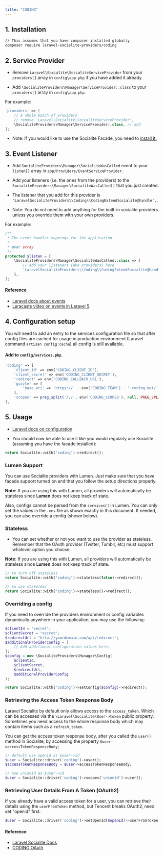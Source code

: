 ```yaml
---
title: "CODING"
---
```


## 1. Installation

```bash
// This assumes that you have composer installed globally
composer require laravel-socialite-providers/coding
```

## 2. Service Provider

* Remove `Laravel\Socialite\SocialiteServiceProvider` from your `providers[]` array in `config\app.php` if you have added it already.

* Add `\SocialiteProviders\Manager\ServiceProvider::class` to your `providers[]` array in `config\app.php`.

For example:

``` php
'providers' => [
    // a whole bunch of providers
    // remove 'Laravel\Socialite\SocialiteServiceProvider',
    \SocialiteProviders\Manager\ServiceProvider::class, // add
];
```

* Note: If you would like to use the Socialite Facade, you need to [install it.](https://github.com/laravel/socialite)

## 3. Event Listener

* Add `SocialiteProviders\Manager\SocialiteWasCalled` event to your `listen[]` array  in `app/Providers/EventServiceProvider`.

* Add your listeners (i.e. the ones from the providers) to the `SocialiteProviders\Manager\SocialiteWasCalled[]` that you just created.

* The listener that you add for this provider is `'LaravelSocialiteProviders\\Coding\\CodingExtendSocialite@handle',`.

* Note: You do not need to add anything for the built-in socialite providers unless you override them with your own providers.

For example:

```php
/**
 * The event handler mappings for the application.
 *
 * @var array
 */
protected $listen = [
    \SocialiteProviders\Manager\SocialiteWasCalled::class => [
        // add your listeners (aka providers) here
        'LaravelSocialiteProviders\\Coding\\CodingExtendSocialite@handle',
    ],
];
```

#### Reference

* [Laravel docs about events](http://laravel.com/docs/5.0/events)
* [Laracasts video on events in Laravel 5](https://laracasts.com/lessons/laravel-5-events)

## 4. Configuration setup

You will need to add an entry to the services configuration file so that after config files are cached for usage in production environment (Laravel command `artisan config:cache`) all config is still available.

#### Add to `config/services.php`.

```php
'coding' => [
    'client_id' => env('CODING_CLIENT_ID'),
    'client_secret' => env('CODING_CLIENT_SECRET'),
    'redirect' => env('CODING_CALLBACK_URL'),
    'guzzle' => [
        'base_uri' => 'https://' . env('CODING_TEAM') . '.coding.net/',
    ],
    'scopes' => preg_split('/,/', env('CODING_SCOPES'), null, PREG_SPLIT_NO_EMPTY), // optional, can not use explode, see vlucas/phpdotenv#175
],
```

## 5. Usage

* [Laravel docs on configuration](http://laravel.com/docs/master/configuration)

* You should now be able to use it like you would regularly use Socialite (assuming you have the facade installed):

```php
return Socialite::with('coding')->redirect();
```

### Lumen Support

You can use Socialite providers with Lumen.  Just make sure that you have facade support turned on and that you follow the setup directions properly.

**Note:** If you are using this with Lumen, all providers will automatically be stateless since **Lumen** does not keep track of state.

Also, configs cannot be parsed from the `services[]` in Lumen.  You can only set the values in the `.env` file as shown exactly in this document.  If needed, you can
  also override a config (shown below).

### Stateless

* You can set whether or not you want to use the provider as stateless.  Remember that the OAuth provider (Twitter, Tumblr, etc) must support whatever option you choose.

**Note:** If you are using this with Lumen, all providers will automatically be stateless since **Lumen** does not keep track of state.

```php
// to turn off stateless
return Socialite::with('coding')->stateless(false)->redirect();

// to use stateless
return Socialite::with('coding')->stateless()->redirect();
```

### Overriding a config

If you need to override the providers environment or config variables dynamically anywhere in your application, you may use the following:

```php
$clientId = "secret";
$clientSecret = "secret";
$redirectUrl = "http://yourdomain.com/api/redirect";
$additionalProviderConfig = [
    // Add additional configuration values here.
];
$config = new \SocialiteProviders\Manager\Config(
    $clientId,
    $clientSecret,
    $redirectUrl,
    $additionalProviderConfig
);

return Socialite::with('coding')->setConfig($config)->redirect();
```

### Retrieving the Access Token Response Body

Laravel Socialite by default only allows access to the `access_token`.  Which can be accessed
via the `\Laravel\Socialite\User->token` public property.  Sometimes you need access to the whole response body which
may contain items such as a `refresh_token`.

You can get the access token response body, after you called the `user()` method in Socialite, by accessing the property `$user->accessTokenResponseBody`;

```php
// default use openid as $user->id
$user = Socialite::driver('coding')->user();
$accessTokenResponseBody = $user->accessTokenResponseBody;

// use unionid as $user->id
$user = Socialite::driver('coding')->scopes('unionid')->user();
```

### Retrieving User Details From A Token (OAuth2)

If you already have a valid access token for a user, you can retrieve their details using the `userFromToken` method, but Tencent breaks OAuth2, need set "openid" first:

```php
$user = Socialite::driver('coding')->setOpenId($openId)->userFromToken($token);
```

#### Reference

* [Laravel Socialite Docs](https://github.com/laravel/socialite)
* [CODING OAuth](https://help.coding.net/docs/project/open/oauth.html)
